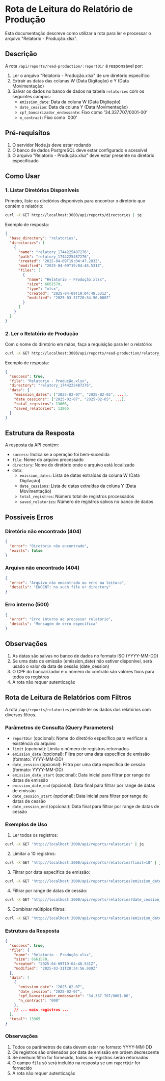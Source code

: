 # Rota de Leitura do Relatório de Produção

Esta documentação descreve como utilizar a rota para ler e processar o arquivo "Relatorio - Produção.xlsx".

## Descrição

A rota `/api/reports/read-production/:reportDir` é responsável por:

1. Ler o arquivo "Relatorio - Produção.xlsx" de um diretório específico
2. Extrair as datas das colunas W (Data Digitação) e Y (Data Movimentação)
3. Salvar os dados no banco de dados na tabela `relatories` com os seguintes campos:
   - `emission_date`: Data da coluna W (Data Digitação)
   - `date_cession`: Data da coluna Y (Data Movimentação)
   - `cpf_bancarizador_endossante`: Fixo como '34.337.707/0001-00'
   - `n_contract`: Fixo como '000'

## Pré-requisitos

1. O servidor Node.js deve estar rodando
2. O banco de dados PostgreSQL deve estar configurado e acessível
3. O arquivo "Relatorio - Produção.xlsx" deve estar presente no diretório especificado

## Como Usar

### 1. Listar Diretórios Disponíveis

Primeiro, liste os diretórios disponíveis para encontrar o diretório que contém o relatório:

```bash
curl -X GET http://localhost:3000/api/reports/directories | jq
```

Exemplo de resposta:
```json
{
  "base_directory": "relatories",
  "directories": [
    {
      "name": "relatory_1744225487276",
      "path": "relatory_1744225487276",
      "created": "2025-04-09T19:04:47.283Z",
      "modified": "2025-04-09T19:04:48.531Z",
      "files": [
        {
          "name": "Relatorio - Produção.xlsx",
          "size": 6661570,
          "type": "xlsx",
          "created": "2025-04-09T19:04:48.531Z",
          "modified": "2025-03-31T20:34:56.000Z"
        }
      ]
    }
  ]
}
```

### 2. Ler o Relatório de Produção

Com o nome do diretório em mãos, faça a requisição para ler o relatório:

```bash
curl -X GET http://localhost:3000/api/reports/read-production/relatory_1744225487276 | jq
```

Exemplo de resposta:
```json
{
  "success": true,
  "file": "Relatorio - Produção.xlsx",
  "directory": "relatory_1744225487276",
  "data": {
    "emission_dates": ["2025-02-07", "2025-02-05", ...],
    "date_cessions": ["2025-02-07", "2025-02-05", ...],
    "total_registros": 13066,
    "saved_relatories": 13065
  }
}
```

## Estrutura da Resposta

A resposta da API contém:

- `success`: Indica se a operação foi bem-sucedida
- `file`: Nome do arquivo processado
- `directory`: Nome do diretório onde o arquivo está localizado
- `data`:
  - `emission_dates`: Lista de datas extraídas da coluna W (Data Digitação)
  - `date_cessions`: Lista de datas extraídas da coluna Y (Data Movimentação)
  - `total_registros`: Número total de registros processados
  - `saved_relatories`: Número de registros salvos no banco de dados

## Possíveis Erros

### Diretório não encontrado (404)
```json
{
  "error": "Diretório não encontrado",
  "exists": false
}
```

### Arquivo não encontrado (404)
```json
{
  "error": "Arquivo não encontrado ou erro na leitura",
  "details": "ENOENT: no such file or directory"
}
```

### Erro interno (500)
```json
{
  "error": "Erro interno ao processar relatório",
  "details": "Mensagem de erro específica"
}
```

## Observações

1. As datas são salvas no banco de dados no formato ISO (YYYY-MM-DD)
2. Se uma data de emissão (emission_date) não estiver disponível, será usado o valor da data de cessão (date_cession)
3. O CPF do bancarizador e o número do contrato são valores fixos para todos os registros
4. A rota não requer autenticação 

## Rota de Leitura de Relatórios com Filtros

A rota `/api/reports/relatories` permite ler os dados dos relatórios com diversos filtros.

### Parâmetros de Consulta (Query Parameters)

- `reportDir` (opcional): Nome do diretório específico para verificar a existência do arquivo
- `limit` (opcional): Limita o número de registros retornados
- `emission_date` (opcional): Filtra por uma data específica de emissão (formato: YYYY-MM-DD)
- `date_cession` (opcional): Filtra por uma data específica de cessão (formato: YYYY-MM-DD)
- `emission_date_start` (opcional): Data inicial para filtrar por range de datas de emissão
- `emission_date_end` (opcional): Data final para filtrar por range de datas de emissão
- `date_cession_start` (opcional): Data inicial para filtrar por range de datas de cessão
- `date_cession_end` (opcional): Data final para filtrar por range de datas de cessão

### Exemplos de Uso

1. Ler todos os registros:
```bash
curl -X GET "http://localhost:3000/api/reports/relatories" | jq
```

2. Limitar a 10 registros:
```bash
curl -X GET "http://localhost:3000/api/reports/relatories?limit=10" | jq
```

3. Filtrar por data específica de emissão:
```bash
curl -X GET "http://localhost:3000/api/reports/relatories?emission_date=2025-02-07" | jq
```

4. Filtrar por range de datas de cessão:
```bash
curl -X GET "http://localhost:3000/api/reports/relatories?date_cession_start=2025-02-01&date_cession_end=2025-02-28" | jq
```

5. Combinar múltiplos filtros:
```bash
curl -X GET "http://localhost:3000/api/reports/relatories?emission_date_start=2025-02-01&emission_date_end=2025-02-28&limit=5" | jq
```

### Estrutura da Resposta

```json
{
  "success": true,
  "file": {
    "name": "Relatorio - Produção.xlsx",
    "size": 6661570,
    "created": "2025-04-09T19:04:48.531Z",
    "modified": "2025-03-31T20:34:56.000Z"
  },
  "data": [
    {
      "emission_date": "2025-02-07",
      "date_cession": "2025-02-07",
      "cpf_bancarizador_endossante": "34.337.707/0001-00",
      "n_contract": "000"
    },
    // ... mais registros ...
  ],
  "total": 13065
}
```

### Observações

1. Todos os parâmetros de data devem estar no formato YYYY-MM-DD
2. Os registros são ordenados por data de emissão em ordem decrescente
3. Se nenhum filtro for fornecido, todos os registros serão retornados
4. O campo `file` só será incluído na resposta se um `reportDir` for fornecido
5. A rota não requer autenticação 